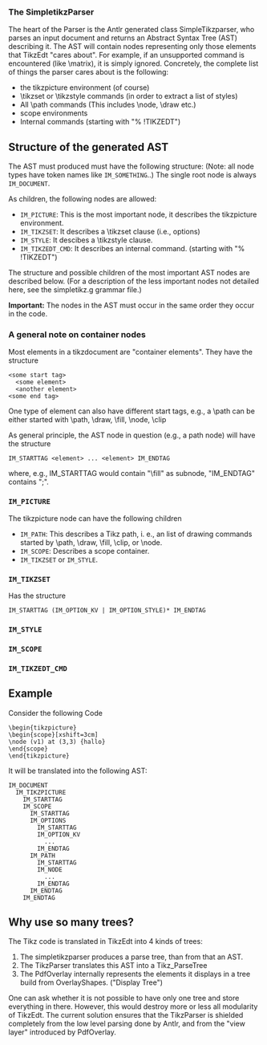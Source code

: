 ### The SimpletikzParser ###
The heart of the Parser is the Antlr generated class SimpleTikzparser, who parses an input document and returns an Abstract Syntax Tree (AST) describing it.
The AST will contain nodes representing only those elements that TikzEdt "cares about". For example, if an unsupported command is encountered (like \matrix), it is simply ignored. Concretely, the complete list of things the parser cares about is the following:
  * the tikzpicture environment (of course)
  * \tikzset or \tikzstyle commands (in order to extract a list of styles)
  * All \path commands (This includes \node, \draw etc.)
  * scope environments
  * Internal commands (starting with "% !TIKZEDT")

## Structure of the generated AST ##
The AST must produced must have the following structure:
(Note: all node types have token names like `IM_SOMETHING`..)
The single root node is always `IM_DOCUMENT`.

As children, the following nodes are allowed:
  * `IM_PICTURE`: This is the most important node, it describes the tikzpicture environment.
  * `IM_TIKZSET`: It describes a \tikzset clause (i.e., options)
  * `IM_STYLE`: It descibes a \tikzstyle clause.
  * `IM_TIKZEDT_CMD`: It describes an internal command. (starting with "% !TIKZEDT")

The structure and possible children of the most important AST nodes are described below.
(For a description of the less important nodes not detailed here, see the simpletikz.g grammar file.)

**Important:** The nodes in the AST must occur in the same order they occur in the code.

### A general note on container nodes ###
Most elements in a tikzdocument are "container elements". They have the structure
```
<some start tag>
  <some element>
  <another element>
<some end tag>
```
One type of element can also have different start tags, e.g., a \path can be either started with \path, \draw, \fill, \node, \clip

As general principle, the AST node in question (e.g., a path node) will have the structure
```
IM_STARTTAG <element> ... <element> IM_ENDTAG
```
where, e.g., IM\_STARTTAG would contain "\fill" as subnode, "IM\_ENDTAG" contains ";".

### `IM_PICTURE` ###
The tikzpicture node can have the following children
  * `IM_PATH`: This describes a Tikz path, i. e., an list of drawing commands started by \path, \draw, \fill, \clip, or \node.
  * `IM_SCOPE`: Describes a scope container.
  * `IM_TIKZSET` or `IM_STYLE`.


### `IM_TIKZSET` ###
Has the structure
```
IM_STARTTAG (IM_OPTION_KV | IM_OPTION_STYLE)* IM_ENDTAG
```

### `IM_STYLE` ###

### `IM_SCOPE` ###

### `IM_TIKZEDT_CMD` ###


## Example ##
Consider the following Code

```
\begin{tikzpicture}
\begin{scope}[xshift=3cm]
\node (v1) at (3,3) {hallo}
\end{scope}
\end{tikzpicture}
```

It will be translated into the following AST:
```
IM_DOCUMENT
  IM_TIKZPICTURE
    IM_STARTTAG
    IM_SCOPE
      IM_STARTTAG
      IM_OPTIONS
        IM_STARTTAG
        IM_OPTION_KV
          ...
        IM_ENDTAG
      IM_PATH
        IM_STARTTAG
        IM_NODE
          ...
        IM_ENDTAG
      IM_ENDTAG
    IM_ENDTAG
```

## Why use so many trees? ##
The Tikz code is translated in TikzEdt into 4 kinds of trees:
  1. The simpletikzparser produces a parse tree, than from that an AST.
  1. The TikzParser translates this AST into a Tikz\_ParseTree
  1. The PdfOverlay internally represents the elements it displays in a tree build from OverlayShapes. ("Display Tree")

One can ask whether it is not possible to have only one tree and store everything in there. However, this would destroy more or less all modularity of TikzEdt.
The current solution ensures that the TikzParser is shielded completely from the low level parsing done by Antlr, and from the "view layer" introduced by PdfOverlay.